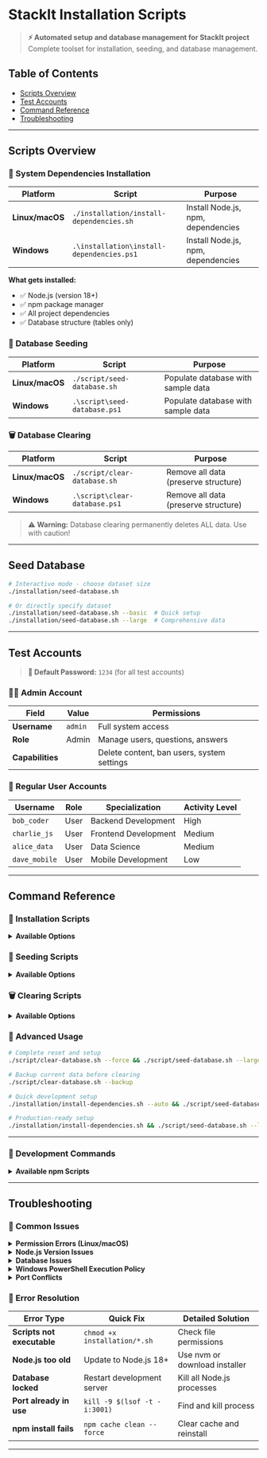 # StackIt Installation Scripts

> **⚡ Automated setup and database management for StackIt project**  
> Complete toolset for installation, seeding, and database management.

## Table of Contents
- [Scripts Overview](#scripts-overview)
- [Test Accounts](#test-accounts)
- [Command Reference](#command-reference)
- [Troubleshooting](#troubleshooting)

---

## Scripts Overview

### 🔧 System Dependencies Installation

<div align="center">

| Platform | Script | Purpose |
|----------|--------|---------|
| **Linux/macOS** | `./installation/install-dependencies.sh` | Install Node.js, npm, dependencies |
| **Windows** | `.\installation\install-dependencies.ps1` | Install Node.js, npm, dependencies |

</div>

**What gets installed:**
- ✅ Node.js (version 18+)
- ✅ npm package manager
- ✅ All project dependencies
- ✅ Database structure (tables only)

### 🌱 Database Seeding

<div align="center">

| Platform | Script | Purpose |
|----------|--------|---------|
| **Linux/macOS** | `./script/seed-database.sh` | Populate database with sample data |
| **Windows** | `.\script\seed-database.ps1` | Populate database with sample data |

</div>

### 🗑️ Database Clearing

<div align="center">

| Platform | Script | Purpose |
|----------|--------|---------|
| **Linux/macOS** | `./script/clear-database.sh` | Remove all data (preserve structure) |
| **Windows** | `.\script\clear-database.ps1` | Remove all data (preserve structure) |

</div>

> ⚠️ **Warning:** Database clearing permanently deletes ALL data. Use with caution!

---

## Seed Database

```bash
# Interactive mode - choose dataset size
./installation/seed-database.sh

# Or directly specify dataset
./installation/seed-database.sh --basic  # Quick setup
./installation/seed-database.sh --large  # Comprehensive data
```

---

## Test Accounts

> **🔐 Default Password:** `1234` (for all test accounts)

### 👨‍💼 Admin Account

<div align="center">

| Field | Value | Permissions |
|-------|-------|-------------|
| **Username** | `admin` | Full system access |
| **Role** | Admin | Manage users, questions, answers |
| **Capabilities** | | Delete content, ban users, system settings |

</div>

### 👥 Regular User Accounts

<div align="center">

| Username | Role | Specialization | Activity Level |
|----------|------|---------------|----------------|
| `bob_coder` | User | Backend Development | High |
| `charlie_js` | User | Frontend Development | Medium |
| `alice_data` | User | Data Science | Medium |
| `dave_mobile` | User | Mobile Development | Low |

</div>


---

## Command Reference

### 🔧 Installation Scripts

<details>
<summary><strong>Available Options</strong></summary>

| Option | Description | Example |
|--------|-------------|---------|
| `--auto` | Run in automated mode (no prompts) | `./install-dependencies.sh --auto` |
| `--help` | Show usage information | `./install-dependencies.sh --help` |
| `--force` | Force reinstallation | `.\install-dependencies.ps1 -Force` |
| `--quiet` | Minimal output | `.\install-dependencies.ps1 -Quiet` |

</details>

### 🌱 Seeding Scripts

<details>
<summary><strong>Available Options</strong></summary>

| Option | Description | Example |
|--------|-------------|---------|
| `--basic` | Seed with basic dataset (no prompts) | `./seed-database.sh --basic` |
| `--large` | Seed with large dataset (no prompts) | `./seed-database.sh --large` |
| `--help` | Show usage information | `./seed-database.sh --help` |
| `--reset` | Clear database before seeding | `./seed-database.sh --reset --large` |

</details>

### 🗑️ Clearing Scripts

<details>
<summary><strong>Available Options</strong></summary>

| Option | Description | Example |
|--------|-------------|---------|
| `--force` | Clear database without confirmation | `./clear-database.sh --force` |
| `--help` | Show usage information | `./clear-database.sh --help` |
| `--preserve-users` | Keep user accounts, clear content only | `./clear-database.sh --preserve-users` |
| `--backup` | Create backup before clearing | `./clear-database.sh --backup` |

</details>

### 🔄 Advanced Usage

```bash
# Complete reset and setup
./script/clear-database.sh --force && ./script/seed-database.sh --large

# Backup current data before clearing
./script/clear-database.sh --backup

# Quick development setup
./installation/install-dependencies.sh --auto && ./script/seed-database.sh --basic

# Production-ready setup
./installation/install-dependencies.sh && ./script/seed-database.sh --large
```

---

### 🔧 Development Commands

<details>
<summary><strong>Available npm Scripts</strong></summary>

| Command | Description | When to Use |
|---------|-------------|-------------|
| `npm run dev` | Start both frontend and backend | Daily development |
| `npm run dev:frontend` | Frontend only | Frontend-focused work |
| `npm run dev:backend` | Backend only | API development |
| `npm run build` | Production build | Before deployment |
| `npm run test` | Run all tests | Before committing |
| `npm run lint` | Code quality check | Before committing |
| `npm run db:backup` | Create database backup | Before major changes |
| `npm run db:restore` | Restore from backup | After issues |

</details>

---

## Troubleshooting

### 🔧 Common Issues

<details>
<summary><strong>Permission Errors (Linux/macOS)</strong></summary>

```bash
# Make scripts executable
chmod +x installation/*.sh
chmod +x script/*.sh

# Alternative: Run with bash
bash installation/install-dependencies.sh
```

</details>

<details>
<summary><strong>Node.js Version Issues</strong></summary>

```bash
# Check current version
node --version

# Should be 18.0.0 or higher
# If not, update Node.js:

# Using nvm (recommended)
nvm install 18
nvm use 18

# Or download from nodejs.org
```

</details>

<details>
<summary><strong>Database Issues</strong></summary>

```bash
# Full database reset
./script/clear-database.sh --force
./script/seed-database.sh --large

# Check database file
ls -la backend/database.sqlite

# Verify database structure
sqlite3 backend/database.sqlite ".schema"

# Check database content
sqlite3 backend/database.sqlite "SELECT COUNT(*) FROM users;"
```

</details>

<details>
<summary><strong>Windows PowerShell Execution Policy</strong></summary>

```powershell
# Check current policy
Get-ExecutionPolicy

# Allow script execution
Set-ExecutionPolicy -ExecutionPolicy RemoteSigned -Scope CurrentUser

# Alternative: Bypass for single session
powershell -ExecutionPolicy Bypass -File .\installation\install-dependencies.ps1
```

</details>

<details>
<summary><strong>Port Conflicts</strong></summary>

```bash
# Check what's using ports
netstat -tulpn | grep :3001  # Backend port
netstat -tulpn | grep :5173  # Frontend port

# Kill processes using ports
sudo kill -9 $(sudo lsof -t -i:3001)
sudo kill -9 $(sudo lsof -t -i:5173)

# Use different ports
PORT=3002 npm run dev:backend
PORT=5174 npm run dev:frontend
```

</details>

### 🚨 Error Resolution

<div align="center">

| Error Type | Quick Fix | Detailed Solution |
|------------|-----------|-------------------|
| **Scripts not executable** | `chmod +x installation/*.sh` | Check file permissions |
| **Node.js too old** | Update to Node.js 18+ | Use nvm or download installer |
| **Database locked** | Restart development server | Kill all Node.js processes |
| **Port already in use** | `kill -9 $(lsof -t -i:3001)` | Find and kill process |
| **npm install fails** | `npm cache clean --force` | Clear cache and reinstall |

</div>

---
